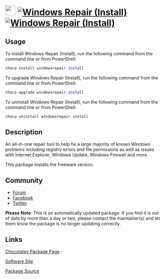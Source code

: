 ﻿# <img src="https://cdn.jsdelivr.net/gh/mkevenaar/chocolatey-packages@c4a2bf81dfb064ee796b2ef3671927fe56a3c7a3/icons/windowsrepair.png" width="32" height="32"/> [![Windows Repair (Install)](https://img.shields.io/chocolatey/v/windowsrepair.install.svg?label=Windows+Repair+(Install))](https://community.chocolatey.org/packages/windowsrepair.install) [![Windows Repair (Install)](https://img.shields.io/chocolatey/dt/windowsrepair.install.svg)](https://community.chocolatey.org/packages/windowsrepair.install)

## Usage

To install Windows Repair (Install), run the following command from the command line or from PowerShell:

```powershell
choco install windowsrepair.install
```

To upgrade Windows Repair (Install), run the following command from the command line or from PowerShell:

```powershell
choco upgrade windowsrepair.install
```

To uninstall Windows Repair (Install), run the following command from the command line or from PowerShell:

```powershell
choco uninstall windowsrepair.install
```

## Description

An all-in-one repair tool to help fix a large majority of known Windows problems including registry errors and file permissions as well as issues with Internet Explorer, Windows Update, Windows Firewall and more.

This package installs the freeware version.

## Community

- [Forum](http://www.tweaking.com/forums/)
- [Facebook](https://www.facebook.com/tweakingdotcom)
- [Twitter](https://twitter.com/tweaking_com)

**Please Note**: This is an automatically updated package. If you find it is
out of date by more than a day or two, please contact the maintainer(s) and
let them know the package is no longer updating correctly.


## Links

[Chocolatey Package Page](https://community.chocolatey.org/packages/windowsrepair.install)

[Software Site](http://www.tweaking.com/content/page/windows_repair_all_in_one.html)

[Package Source](https://github.com/mkevenaar/chocolatey-packages/tree/master/automatic/windowsrepair.install)

